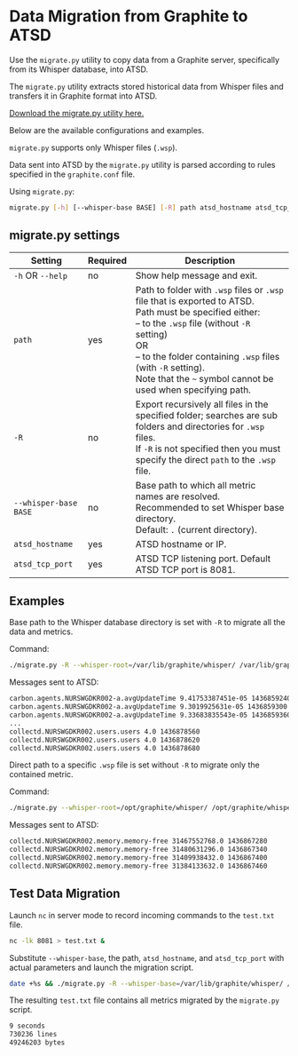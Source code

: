 # Data Migration from Graphite to ATSD

Use the `migrate.py` utility to copy data from a Graphite server, specifically from its Whisper database, into ATSD.

The `migrate.py` utility extracts stored historical data from Whisper files and transfers it in Graphite format into ATSD.

[Download the migrate.py utility here.](https://github.com/axibase/atsd-graphite-finder/blob/master/bin/migrate.py)

Below are the available configurations and examples.

`migrate.py` supports only Whisper files (`.wsp`).

Data sent into ATSD by the `migrate.py` utility is parsed according to rules specified in the `graphite.conf` file.

Using `migrate.py`:

```sh
migrate.py [-h] [--whisper-base BASE] [-R] path atsd_hostname atsd_tcp_port
```

## migrate.py settings

| Setting | Required | Description |
| --- | --- | --- |
|  `-h` OR `--help`  |  no  |  Show help message and exit.  |
|  `path`  |  yes  |  Path to folder with `.wsp` files or `.wsp` file that is exported to ATSD.<br>Path must be specified either:<br>– to the `.wsp` file (without `-R` setting)<br>OR<br>– to the folder containing `.wsp` files (with `-R` setting).<br>Note that the `~` symbol cannot be used when specifying path.  |
|  `-R`  |  no  |  Export recursively all files in the specified folder; searches are sub folders and directories for `.wsp` files.<br>If `-R` is not specified then you must specify the direct `path` to the `.wsp` file.  |
|  `--whisper-base BASE`  |  no  |  Base path to which all metric names are resolved.<br>Recommended to set Whisper base directory.<br>Default: `.` (current directory).  |
|  `atsd_hostname`  |  yes  |  ATSD hostname or IP.  |
|  `atsd_tcp_port`  |  yes  |  ATSD TCP listening port. Default ATSD TCP port is 8081.  |

## Examples

Base path to the Whisper database directory is set with `-R` to migrate all the data and metrics.

Command:

```sh
./migrate.py -R --whisper-root=/var/lib/graphite/whisper/ /var/lib/graphite/whisper/ atsd_hostname 8081
```

Messages sent to ATSD:

```txt
carbon.agents.NURSWGDKR002-a.avgUpdateTime 9.41753387451e-05 1436859240
carbon.agents.NURSWGDKR002-a.avgUpdateTime 9.3019925631e-05 1436859300
carbon.agents.NURSWGDKR002-a.avgUpdateTime 9.33683835543e-05 1436859360
...
collectd.NURSWGDKR002.users.users 4.0 1436878560
collectd.NURSWGDKR002.users.users 4.0 1436878620
collectd.NURSWGDKR002.users.users 4.0 1436878680
```

Direct path to a specific `.wsp` file is set without `-R` to migrate only the contained metric.

Command:

```sh
./migrate.py --whisper-root=/opt/graphite/whisper/ /opt/graphite/whisper/collectd/NURSWGDKR002/memory/memory-free.wsp atsd_hostname 8081
```

Messages sent to ATSD:

```txt
collectd.NURSWGDKR002.memory.memory-free 31467552768.0 1436867280
collectd.NURSWGDKR002.memory.memory-free 31480631296.0 1436867340
collectd.NURSWGDKR002.memory.memory-free 31409938432.0 1436867400
collectd.NURSWGDKR002.memory.memory-free 31384133632.0 1436867460
```

## Test Data Migration

Launch `nc` in server mode to record incoming commands to the `test.txt` file.

```sh
nc -lk 8081 > test.txt &
```

Substitute `--whisper-base`, the path, `atsd_hostname`, and `atsd_tcp_port` with actual parameters and launch the migration script.

```sh
date +%s && ./migrate.py -R --whisper-base=/var/lib/graphite/whisper/ /var/lib/graphite/whisper/ atsd_hostname atsd_tcp_port && date +%s
```

The resulting `test.txt` file contains all metrics migrated by the `migrate.py` script.

```txt
9 seconds
730236 lines
49246203 bytes
```
